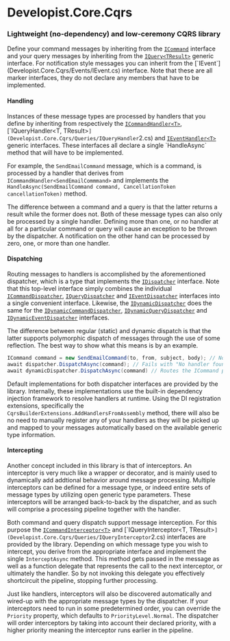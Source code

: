 # Developist.Core.Cqrs

### Lightweight (no-dependency) and low-ceremony CQRS library

Define your command messages by inheriting from the [`ICommand`](Developist.Core.Cqrs/Commands/ICommand.cs) interface and your query messages by inheriting from the [`IQuery<TResult>`](Developist.Core.Cqrs/Queries/IQuery`1.cs) generic interface. For notification style messages you can inherit from the [`IEvent`](Developist.Core.Cqrs/Events/IEvent.cs) interface. Note that these are all marker interfaces, they do not declare any members that have to be implemented.

#### Handling
Instances of these message types are processed by handlers that you define by inheriting from respectively the [`ICommandHandler<T>`](Developist.Core.Cqrs/Commands/ICommandHandler`1.cs), [`IQueryHandler<T, TResult>`](Developist.Core.Cqrs/Queries/IQueryHandler`2.cs) and [`IEventHandler<T>`](Developist.Core.Cqrs/Events/IEventHandler`1.cs) generic interfaces. These interfaces all declare a single `HandleAsync` method that will have to be implemented.

For example, the `SendEmailCommand` message, which is a command, is processed by a handler that derives from `ICommandHandler<SendEmailCommmand>` and implements the `HandleAsync(SendEmailCommand command, CancellationToken cancellationToken)` method.

The difference between a command and a query is that the latter returns a result while the former does not. Both of these message types can also only be processed by a single handler. Defining more than one, or no handler at all for a particular command or query will cause an exception to be thrown by the dispatcher. A notification on the other hand can be processed by zero, one, or more than one handler.

#### Dispatching
Routing messages to handlers is accomplished by the aforementioned dispatcher, which is a type that implements the [`IDispatcher`](Developist.Core.Cqrs/IDispatcher.cs) interface. Note that this top-level interface simply combines the individual [`ICommandDispatcher`](Developist.Core.Cqrs/Commands/ICommandDispatcher.cs), [`IQueryDispatcher`](Developist.Core.Cqrs/Queries/IQueryDispatcher.cs) and [`IEventDispatcher`](Developist.Core.Cqrs/Events/IEventDispatcher.cs) interfaces into a single convenient interface. Likewise, the [`IDynamicDispatcher`](Developist.Core.Cqrs/IDynamicDispatcher.cs) does the same for the [`IDynamicCommandDispatcher`](Developist.Core.Cqrs/Commands/IDynamicCommandDispatcher.cs), [`IDynamicQueryDispatcher`](Developist.Core.Cqrs/Queries/IDynamicQueryDispatcher.cs) and [`IDynamicEventDispatcher`](Developist.Core.Cqrs/Events/IDynamicEventDispatcher.cs) interfaces.

The difference between regular (static) and dynamic dispatch is that the latter supports polymorphic dispatch of messages through the use of some reflection. 
The best way to show what this means is by an example.

```csharp
ICommand command = new SendEmailCommand(to, from, subject, body); // Note, the SendEmailCommand is assigned to a variable of type ICommand.
await dispatcher.DispatchAsync(command); // Fails with "No handler found for command with type 'Developist.Core.Cqrs.Commands.ICommand'."
await dynamicDispatcher.DispatchAsync(command) // Routes the ICommand parameter successfully to a handler that processes SendEmailCommand messages.
```

Default implementations for both dispatcher interfaces are provided by the library. Internally, these implementations use the built-in dependency injection framework to resolve handlers at runtime. Using the DI registration extensions, specifically the `CqrsBuilderExtensions.AddHandlersFromAssembly` method, there will also be no need to manually register any of your handlers as they will be picked up and mapped to your messages automatically based on the available generic type information.

#### Intercepting
Another concept included in this library is that of interceptors. An interceptor is very much like a wrapper or decorator, and is mainly used to dynamically add addtional behavior around message processing. Multiple interceptors can be defined for a message type, or indeed entire sets of message types by utilizing open generic type parameters. These interceptors will be arranged back-to-back by the dispatcher, and as such will comprise a processing pipeline together with the handler.

Both command and query dispatch support message interception. For this purpose the [`ICommandInterceptor<T>`](Developist.Core.Cqrs/Commands/ICommandInterceptor`1.cs) and [`IQueryInterceptor<T, TResult>`](Developist.Core.Cqrs/Queries/IQueryInterceptor`2.cs) interfaces are provided by the library. Depending on which message type you wish to intercept, you derive from the appropriate interface and implement the single `InterceptAsync` method. This method gets passed in the message as well as a function delegate that represents the call to the next interceptor, or ultimately the handler. So by not invoking this delegate you effectively shortcircuit the pipeline, stopping further processing.

Just like handlers, interceptors will also be discovered automatically and wired-up with the appropriate message types by the dispatcher. If your interceptors need to run in some predetermined order, you can override the `Priority` property, which defaults to `PriorityLevel.Normal`. The dispatcher will order interceptors by taking into account their declared priority, with a higher priority meaning the interceptor runs earlier in the pipeline.
